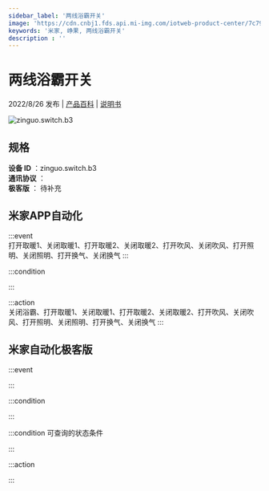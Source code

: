 ```yaml
---
sidebar_label: '两线浴霸开关'
image: 'https://cdn.cnbj1.fds.api.mi-img.com/iotweb-product-center/7c799e6a164ce43b9e377ad527562668_1660286361913.png?GalaxyAccessKeyId=AKVGLQWBOVIRQ3XLEW&Expires=9223372036854775807&Signature=r2RqZlfOdh9ZfMK51b5Xy+kqZDw='
keywords: '米家, 峥果, 两线浴霸开关'
description : ''
---
```

# 两线浴霸开关

2022/8/26 发布 | [产品百科](https://home.mi.com/webapp/content/baike/product/index.html?model=zinguo.switch.b3/) | [说明书](https://home.mi.com/views/introduction.html?model=zinguo.switch.b3&region=cn)

![zinguo.switch.b3](https://cdn.cnbj1.fds.api.mi-img.com/iotweb-product-center/7c799e6a164ce43b9e377ad527562668_1660286361913.png?GalaxyAccessKeyId=AKVGLQWBOVIRQ3XLEW&Expires=9223372036854775807&Signature=r2RqZlfOdh9ZfMK51b5Xy+kqZDw=)

## 规格  
> 
**设备 ID** ：zinguo.switch.b3  
**通讯协议** ：  
**极客版**  ： 待补充 


## 米家APP自动化  

:::event  
打开取暖1、关闭取暖1、打开取暖2、关闭取暖2、打开吹风、关闭吹风、打开照明、关闭照明、打开换气、关闭换气
:::

:::condition  

:::

:::action   
关闭浴霸、打开取暖1、关闭取暖1、打开取暖2、关闭取暖2、打开吹风、关闭吹风、打开照明、关闭照明、打开换气、关闭换气
:::

## 米家自动化极客版  

:::event  

:::

:::condition  

:::

:::condition 可查询的状态条件  

:::

:::action  

:::

        
